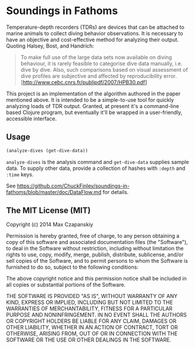 # Soundings in Fathoms
Temperature-depth recorders (TDRs) are devices that can be attached to marine animals to collect diving behavior observations. It is necessary to have an objective and cost-effective method for analyzing their output. Quoting Halsey, Bost, and Handrich:
>To make full use of the large data sets now available on diving behaviour, it is rarely feasible to categorise dive data manually, i.e. dive by dive. Also, such comparisons based on visual assessment of dive profiles are subjective and affected by reproducibility error.
[http://www.cebc.cnrs.fr/publipdf/2007/HPB30.pdf]

This project is an implementation of the algorithm authored in the  paper mentioned above. It is intended to be a simple-to-use tool for quickly analyzing loads of TDR output. Granted, at present it's a command-line based Clojure program, but eventually it'll be wrapped in a user-friendly, accessible interface.

## Usage

```clojure 
(analyze-dives (get-dive-data))
```
`analyze-dives` is the analysis command and `get-dive-data` supplies sample data. To supply other data, provide a collection of hashes with `:depth` and `:time` keys.

See https://github.com/ChuckFinley/soundings-in-fathoms/blob/master/doc/DataFlow.md for details.

## The MIT License (MIT)

Copyright (c) 2014 Max Czapanskiy

Permission is hereby granted, free of charge, to any person obtaining a copy of this software and associated documentation files (the "Software"), to deal in the Software without restriction, including without limitation the rights to use, copy, modify, merge, publish, distribute, sublicense, and/or sell copies of the Software, and to permit persons to whom the Software is furnished to do so, subject to the following conditions:

The above copyright notice and this permission notice shall be included in all copies or substantial portions of the Software.

THE SOFTWARE IS PROVIDED "AS IS", WITHOUT WARRANTY OF ANY KIND, EXPRESS OR IMPLIED, INCLUDING BUT NOT LIMITED TO THE WARRANTIES OF MERCHANTABILITY, FITNESS FOR A PARTICULAR PURPOSE AND NONINFRINGEMENT. IN NO EVENT SHALL THE AUTHORS OR COPYRIGHT HOLDERS BE LIABLE FOR ANY CLAIM, DAMAGES OR OTHER LIABILITY, WHETHER IN AN ACTION OF CONTRACT, TORT OR OTHERWISE, ARISING FROM, OUT OF OR IN CONNECTION WITH THE SOFTWARE OR THE USE OR OTHER DEALINGS IN THE SOFTWARE.




